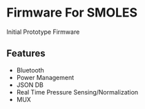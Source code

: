 # Firmware For SMOLES

Initial Prototype Firmware 

## Features

- Bluetooth
- Power Management
- JSON DB
- Real Time Pressure Sensing/Normalization
- MUX
